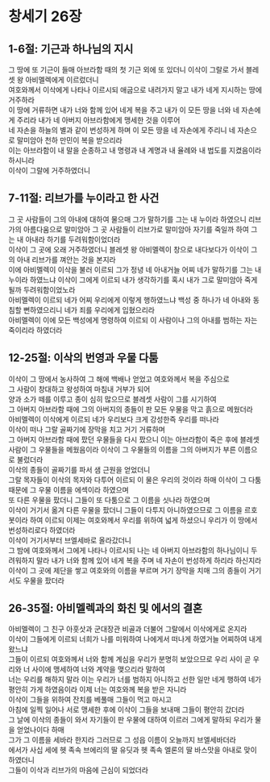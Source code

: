 # 창세기 26장

## 1-6절: 기근과 하나님의 지시
그 땅에 또 기근이 들매 아브라함 때의 첫 기근 외에 또 있더니 이삭이 그랄로 가서 블레셋 왕 아비멜렉에게 이르렀더니  
여호와께서 이삭에게 나타나 이르시되 애굽으로 내려가지 말고 내가 네게 지시하는 땅에 거주하라  
이 땅에 거류하면 내가 너와 함께 있어 네게 복을 주고 내가 이 모든 땅을 너와 네 자손에게 주리라 내가 네 아버지 아브라함에게 맹세한 것을 이루어  
네 자손을 하늘의 별과 같이 번성하게 하며 이 모든 땅을 네 자손에게 주리니 네 자손으로 말미암아 천하 만민이 복을 받으리라  
이는 아브라함이 내 말을 순종하고 내 명령과 내 계명과 내 율례와 내 법도를 지켰음이라 하시니라  
이삭이 그랄에 거주하였더니  

## 7-11절: 리브가를 누이라고 한 사건
그 곳 사람들이 그의 아내에 대하여 물으매 그가 말하기를 그는 내 누이라 하였으니 리브가의 아름다움으로 말미암아 그 곳 사람들이 리브가로 말미암아 자기를 죽일까 하여 그는 내 아내라 하기를 두려워함이었더라  
이삭이 그 곳에 오래 거주하였더니 블레셋 왕 아비멜렉이 창으로 내다보다가 이삭이 그의 아내 리브가를 껴안는 것을 본지라  
이에 아비멜렉이 이삭을 불러 이르되 그가 정녕 네 아내거늘 어찌 네가 말하기를 그는 내 누이라 하였느냐 이삭이 그에게 이르되 내가 생각하기를 혹시 내가 그로 말미암아 죽게 될까 두려워함이었노라  
아비멜렉이 이르되 네가 어찌 우리에게 이렇게 행하였느냐 백성 중 하나가 네 아내와 동침할 뻔하였으리니 네가 죄를 우리에게 입혔으리라  
아비멜렉이 이에 모든 백성에게 명령하여 이르되 이 사람이나 그의 아내를 범하는 자는 죽이리라 하였더라  

## 12-25절: 이삭의 번영과 우물 다툼
이삭이 그 땅에서 농사하여 그 해에 백배나 얻었고 여호와께서 복을 주심으로  
그 사람이 창대하고 왕성하여 마침내 거부가 되어  
양과 소가 떼를 이루고 종이 심히 많으므로 블레셋 사람이 그를 시기하여  
그 아버지 아브라함 때에 그의 아버지의 종들이 판 모든 우물을 막고 흙으로 메웠더라  
아비멜렉이 이삭에게 이르되 네가 우리보다 크게 강성한즉 우리를 떠나라  
이삭이 떠나 그랄 골짜기에 장막을 치고 거기 거류하며  
그 아버지 아브라함 때에 팠던 우물들을 다시 팠으니 이는 아브라함이 죽은 후에 블레셋 사람이 그 우물들을 메웠음이라 이삭이 그 우물들의 이름을 그의 아버지가 부른 이름으로 불렀더라  
이삭의 종들이 골짜기를 파서 샘 근원을 얻었더니  
그랄 목자들이 이삭의 목자와 다투어 이르되 이 물은 우리의 것이라 하매 이삭이 그 다툼 때문에 그 우물 이름을 에섹이라 하였으며  
또 다른 우물을 팠더니 그들이 또 다툼으로 그 이름을 싯나라 하였으며  
이삭이 거기서 옮겨 다른 우물을 팠더니 그들이 다투지 아니하였으므로 그 이름을 르호봇이라 하여 이르되 이제는 여호와께서 우리를 위하여 넓게 하셨으니 우리가 이 땅에서 번성하리로다 하였더라  
이삭이 거기서부터 브엘세바로 올라갔더니  
그 밤에 여호와께서 그에게 나타나 이르시되 나는 네 아버지 아브라함의 하나님이니 두려워하지 말라 내가 너와 함께 있어 네게 복을 주며 네 자손이 번성하게 하리라 하신지라  
이삭이 그 곳에 제단을 쌓고 여호와의 이름을 부르며 거기 장막을 치매 그의 종들이 거기서도 우물을 팠더라  

## 26-35절: 아비멜렉과의 화친 및 에서의 결혼
아비멜렉이 그 친구 아훗삿과 군대장관 비골과 더불어 그랄에서 이삭에게로 온지라  
이삭이 그들에게 이르되 너희가 나를 미워하여 나에게서 떠나게 하였거늘 어찌하여 내게 왔느냐  
그들이 이르되 여호와께서 너와 함께 계심을 우리가 분명히 보았으므로 우리 사이 곧 우리와 너 사이에 맹세하여 너와 계약을 맺으리라 말하여  
너는 우리를 해하지 말라 이는 우리가 너를 범하지 아니하고 선한 일만 네게 행하여 네가 평안히 가게 하였음이라 이제 너는 여호와께 복을 받은 자니라  
이삭이 그들을 위하여 잔치를 베풀매 그들이 먹고 마시고  
아침에 일찍 일어나 서로 맹세한 후에 이삭이 그들을 보내매 그들이 평안히 갔더라  
그 날에 이삭의 종들이 와서 자기들이 판 우물에 대하여 이르러 그에게 말하되 우리가 물을 얻었나이다 하매  
그가 그 이름을 세바라 한지라 그러므로 그 성읍 이름이 오늘까지 브엘세바더라  
에서가 사십 세에 헷 족속 브에리의 딸 유딧과 헷 족속 엘론의 딸 바스맛을 아내로 맞이하였더니  
그들이 이삭과 리브가의 마음에 근심이 되었더라  
